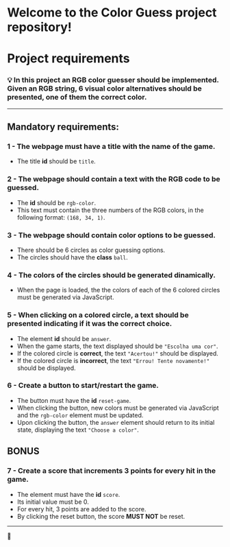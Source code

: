# Welcome to the Color Guess project repository!

# Project requirements

### 💡 In this project an RGB color guesser should be implemented. Given an RGB string, 6 visual color alternatives should be presented, one of them the correct color.

---

## Mandatory requirements:

### 1 - The webpage must have a title with the name of the game.

- The title **id** should be `title`.

### 2 - The webpage should contain a text with the RGB code to be guessed.

- The **id** should be `rgb-color`.
- This text must contain the three numbers of the RGB colors, in the following format: `(168, 34, 1)`.

### 3 - The webpage should contain color options to be guessed.

- There should be 6 circles as color guessing options.
- The circles should have the **class** `ball`.

### 4 - The colors of the circles should be generated dinamically.

- When the page is loaded, the the colors of each of the 6 colored circles must be generated via JavaScript.

### 5 - When clicking on a colored circle, a text should be presented indicating if it was the correct choice.

- The element **id** should be `answer`.
- When the game starts, the text displayed should be `"Escolha uma cor"`.
- If the colored circle is **correct**, the text `"Acertou!"` should be displayed.
- If the colored circle is **incorrect**, the text `"Errou! Tente novamente!"` should be displayed.

### 6 - Create a button to start/restart the game.

- The button must have the **id** `reset-game`.
- When clicking the button, new colors must be generated via JavaScript and the `rgb-color` element must be updated.
- Upon clicking the button, the `answer` element should return to its initial state, displaying the text `"Choose a color"`.

## BONUS

### 7 - Create a score that increments 3 points for every hit in the game.

- The element must have the **id** `score`.
- Its initial value must be 0.
- For every hit, 3 points are added to the score.
- By clicking the reset button, the score **MUST NOT** be reset.

---

🚀
